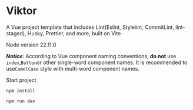 # Viktor

A Vue project template that includes Lint(Eslint, Stylelint, CommitLint, lint-staged), Husky, Prettier, and more, built on Vite

Node version 22.11.0

**_Notice_**: According to Vue component naming conventions, **do not** use `index`,`Button`or other single-word component names. It is recommended to use`CamelCase` style with multi-word component names.

Start project

```shell
npm install

npm run dev
```
